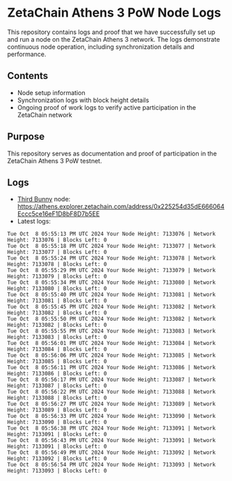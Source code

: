 # ZetaChain Athens 3 PoW Node Logs
This repository contains logs and proof that we have successfully set up and run a node on the ZetaChain Athens 3 network. The logs demonstrate continuous node operation, including synchronization details and performance.

## Contents
- Node setup information
- Synchronization logs with block height details
- Ongoing proof of work logs to verify active participation in the ZetaChain network

## Purpose
This repository serves as documentation and proof of participation in the ZetaChain Athens 3 PoW testnet.

## Logs

- [Third Bunny](https://thirdbunny.xyz/) node: https://athens.explorer.zetachain.com/address/0x225254d35dE666064Eccc5ce16eF1D8bF8D7b5EE
- Latest logs:
```
Tue Oct  8 05:55:13 PM UTC 2024 Your Node Height: 7133076 | Network Height: 7133076 | Blocks Left: 0
Tue Oct  8 05:55:18 PM UTC 2024 Your Node Height: 7133077 | Network Height: 7133077 | Blocks Left: 0
Tue Oct  8 05:55:24 PM UTC 2024 Your Node Height: 7133078 | Network Height: 7133078 | Blocks Left: 0
Tue Oct  8 05:55:29 PM UTC 2024 Your Node Height: 7133079 | Network Height: 7133079 | Blocks Left: 0
Tue Oct  8 05:55:34 PM UTC 2024 Your Node Height: 7133080 | Network Height: 7133080 | Blocks Left: 0
Tue Oct  8 05:55:40 PM UTC 2024 Your Node Height: 7133081 | Network Height: 7133081 | Blocks Left: 0
Tue Oct  8 05:55:45 PM UTC 2024 Your Node Height: 7133082 | Network Height: 7133082 | Blocks Left: 0
Tue Oct  8 05:55:50 PM UTC 2024 Your Node Height: 7133082 | Network Height: 7133082 | Blocks Left: 0
Tue Oct  8 05:55:55 PM UTC 2024 Your Node Height: 7133083 | Network Height: 7133083 | Blocks Left: 0
Tue Oct  8 05:56:01 PM UTC 2024 Your Node Height: 7133084 | Network Height: 7133084 | Blocks Left: 0
Tue Oct  8 05:56:06 PM UTC 2024 Your Node Height: 7133085 | Network Height: 7133085 | Blocks Left: 0
Tue Oct  8 05:56:11 PM UTC 2024 Your Node Height: 7133086 | Network Height: 7133086 | Blocks Left: 0
Tue Oct  8 05:56:17 PM UTC 2024 Your Node Height: 7133087 | Network Height: 7133087 | Blocks Left: 0
Tue Oct  8 05:56:22 PM UTC 2024 Your Node Height: 7133088 | Network Height: 7133088 | Blocks Left: 0
Tue Oct  8 05:56:27 PM UTC 2024 Your Node Height: 7133089 | Network Height: 7133089 | Blocks Left: 0
Tue Oct  8 05:56:33 PM UTC 2024 Your Node Height: 7133090 | Network Height: 7133090 | Blocks Left: 0
Tue Oct  8 05:56:38 PM UTC 2024 Your Node Height: 7133091 | Network Height: 7133091 | Blocks Left: 0
Tue Oct  8 05:56:43 PM UTC 2024 Your Node Height: 7133091 | Network Height: 7133091 | Blocks Left: 0
Tue Oct  8 05:56:49 PM UTC 2024 Your Node Height: 7133092 | Network Height: 7133092 | Blocks Left: 0
Tue Oct  8 05:56:54 PM UTC 2024 Your Node Height: 7133093 | Network Height: 7133093 | Blocks Left: 0
```
